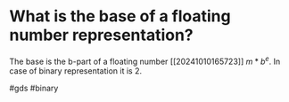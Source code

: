 # What is the base of a floating number representation? 
The base is the b-part of a floating number [[20241010165723]] $m*b^e$. In case of binary representation it is 2.

#gds #binary

